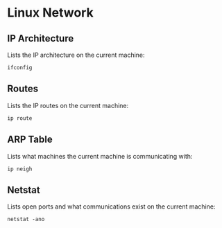 # Linux Network

## IP Architecture

Lists the IP architecture on the current machine:

```
ifconfig
```

## Routes

Lists the IP routes on the current machine:

```
ip route
```

## ARP Table

Lists what machines the current machine is communicating with:

```
ip neigh
```

## Netstat

Lists open ports and what communications exist on the current machine:

```
netstat -ano
```
